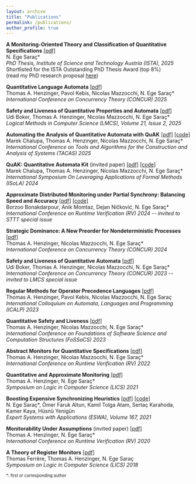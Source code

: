 ```yaml
---
layout: archive
title: "Publications"
permalink: /publications/
author_profile: true
---
```


**A Monitoring-Oriented Theory and Classification of Quantitative Specifications** [[pdf]](https://egesarac.github.io/files/phdThesis_egesarac.pdf)\
N. Ege Saraç\*\
*PhD Thesis, Institute of Science and Technology Austria (ISTA), 2025*\
Shortlisted for the ISTA Outstanding PhD Thesis Award (top 8%)\
(read my PhD research proposal [here](https://egesarac.github.io/files/proposal21.pdf))

**Quantitative Language Automata** [[pdf]](https://egesarac.github.io/files/concur25.pdf)\
Thomas A. Henzinger, Pavol Kebis, Nicolas Mazzocchi, N. Ege Saraç\*\
*International Conference on Concurrency Theory (CONCUR) 2025*

**Safety and Liveness of Quantitative Properties and Automata** [[pdf]](https://egesarac.github.io/files/lmcs25.pdf)\
Udi Boker, Thomas A. Henzinger, Nicolas Mazzocchi, N. Ege Saraç\*\
*Logical Methods in Computer Science (LMCS), Volume 21, Issue 2, 2025*

**Automating the Analysis of Quantitative Automata with QuAK** [[pdf]](https://egesarac.github.io/files/tacas25.pdf) [[code]](https://github.com/ista-vamos/QuAK)\
Marek Chalupa, Thomas A. Henzinger, Nicolas Mazzocchi, N. Ege Saraç\*\
*International Conference on Tools and Algorithms for the Construction and Analysis of Systems (TACAS) 2025*

**QuAK: Quantitative Automata Kit** (invited paper) [[pdf]](https://egesarac.github.io/files/isola24.pdf) [[code]](https://github.com/ista-vamos/QuAK)\
Marek Chalupa, Thomas A. Henzinger, Nicolas Mazzocchi, N. Ege Saraç\*\
*International Symposium On Leveraging Applications of Formal Methods (ISoLA) 2024*

**Approximate Distributed Monitoring under Partial Synchrony: Balancing Speed and Accuracy** [[pdf]](https://egesarac.github.io/files/rv24.pdf) [[code]](https://github.com/egesarac/ApxDistMon)\
Borzoo Bonakdarpour, Anik Momtaz, Dejan Ničković, N. Ege Saraç\*\
*International Conference on Runtime Verification (RV) 2024 -- invited to STTT special issue*

**Strategic Dominance: A New Preorder for Nondeterministic Processes** [[pdf]](https://egesarac.github.io/files/concur24.pdf)\
Thomas A. Henzinger, Nicolas Mazzocchi, N. Ege Saraç\*\
*International Conference on Concurrency Theory (CONCUR) 2024*

**Safety and Liveness of Quantitative Automata** [[pdf]](https://egesarac.github.io/files/concur23.pdf)\
Udi Boker, Thomas A. Henzinger, Nicolas Mazzocchi, N. Ege Saraç\*\
*International Conference on Concurrency Theory (CONCUR) 2023 -- invited to LMCS special issue*

**Regular Methods for Operator Precedence Languages** [[pdf]](https://egesarac.github.io/files/icalp23.pdf)\
Thomas A. Henzinger, Pavol Kebis, Nicolas Mazzocchi, N. Ege Saraç\
*International Colloquium on Automata, Languages and Programming (ICALP) 2023*

**Quantitative Safety and Liveness** [[pdf]](https://egesarac.github.io/files/fossacs23.pdf)\
Thomas A. Henzinger, Nicolas Mazzocchi, N. Ege Saraç\*\
*International Conference on Foundations of Software Science and Computation Structures (FoSSaCS) 2023*

**Abstract Monitors for Quantitative Specifications** [[pdf]](https://egesarac.github.io/files/rv22.pdf)\
Thomas A. Henzinger, Nicolas Mazzocchi, N. Ege Saraç\*\
*International Conference on Runtime Verification (RV) 2022*

**Quantitative and Approximate Monitoring** [[pdf]](https://egesarac.github.io/files/lics21.pdf)\
Thomas A. Henzinger, N. Ege Saraç\*\
*Symposium on Logic in Computer Science (LICS) 2021*

**Boosting Expensive Synchronizing Heuristics** [[pdf]](https://egesarac.github.io/files/eswa21.pdf) [[code]](https://bitbucket.org/egesarac/boostexpsyncheur)\
N. Ege Saraç\*, Ömer Faruk Altun, Kamil Tolga Atam, Sertaç Karahoda, Kamer Kaya, Hüsnü Yenigün\
*Expert Systems with Applications (ESWA), Volume 167, 2021*

**Monitorability Under Assumptions** (invited paper) [[pdf]](https://egesarac.github.io/files/rv20.pdf)\
Thomas A. Henzinger, N. Ege Saraç\*\
*International Conference on Runtime Verification (RV) 2020*

**A Theory of Register Monitors** [[pdf]](https://egesarac.github.io/files/lics18.pdf)\
Thomas Ferrère, Thomas A. Henzinger, N. Ege Saraç\
*Symposium on Logic in Computer Science (LICS) 2018*

<span style="font-size:80%;">\*: first or corresponding author</span>